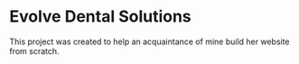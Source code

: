 # Evolve Dental Solutions

This project was created to help an acquaintance of mine build her website from scratch.
